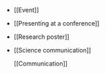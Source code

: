 - [[Event]]
- [[Presenting at a conference]]
- [[Research poster]]
- [[Science communication]] 
  
  [[Communication]]